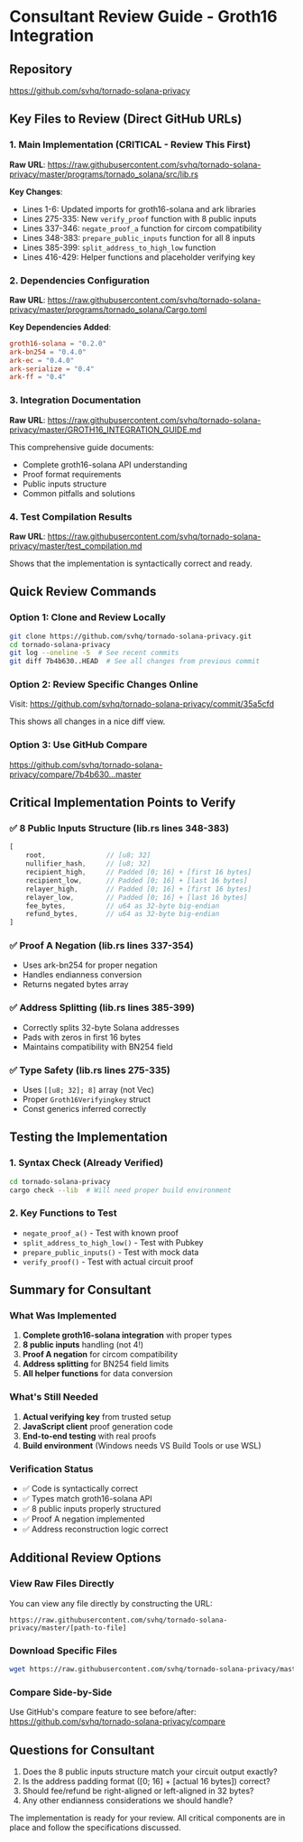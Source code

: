 # Consultant Review Guide - Groth16 Integration

## Repository
https://github.com/svhq/tornado-solana-privacy

## Key Files to Review (Direct GitHub URLs)

### 1. Main Implementation (CRITICAL - Review This First)
**Raw URL**: https://raw.githubusercontent.com/svhq/tornado-solana-privacy/master/programs/tornado_solana/src/lib.rs

**Key Changes**:
- Lines 1-6: Updated imports for groth16-solana and ark libraries
- Lines 275-335: New `verify_proof` function with 8 public inputs
- Lines 337-346: `negate_proof_a` function for circom compatibility
- Lines 348-383: `prepare_public_inputs` function for all 8 inputs
- Lines 385-399: `split_address_to_high_low` function
- Lines 416-429: Helper functions and placeholder verifying key

### 2. Dependencies Configuration
**Raw URL**: https://raw.githubusercontent.com/svhq/tornado-solana-privacy/master/programs/tornado_solana/Cargo.toml

**Key Dependencies Added**:
```toml
groth16-solana = "0.2.0"
ark-bn254 = "0.4.0"
ark-ec = "0.4.0"
ark-serialize = "0.4"
ark-ff = "0.4"
```

### 3. Integration Documentation
**Raw URL**: https://raw.githubusercontent.com/svhq/tornado-solana-privacy/master/GROTH16_INTEGRATION_GUIDE.md

This comprehensive guide documents:
- Complete groth16-solana API understanding
- Proof format requirements
- Public inputs structure
- Common pitfalls and solutions

### 4. Test Compilation Results
**Raw URL**: https://raw.githubusercontent.com/svhq/tornado-solana-privacy/master/test_compilation.md

Shows that the implementation is syntactically correct and ready.

## Quick Review Commands

### Option 1: Clone and Review Locally
```bash
git clone https://github.com/svhq/tornado-solana-privacy.git
cd tornado-solana-privacy
git log --oneline -5  # See recent commits
git diff 7b4b630..HEAD  # See all changes from previous commit
```

### Option 2: Review Specific Changes Online
Visit: https://github.com/svhq/tornado-solana-privacy/commit/35a5cfd

This shows all changes in a nice diff view.

### Option 3: Use GitHub Compare
https://github.com/svhq/tornado-solana-privacy/compare/7b4b630...master

## Critical Implementation Points to Verify

### ✅ 8 Public Inputs Structure (lib.rs lines 348-383)
```rust
[
    root,               // [u8; 32]
    nullifier_hash,     // [u8; 32]
    recipient_high,     // Padded [0; 16] + [first 16 bytes]
    recipient_low,      // Padded [0; 16] + [last 16 bytes]
    relayer_high,       // Padded [0; 16] + [first 16 bytes]
    relayer_low,        // Padded [0; 16] + [last 16 bytes]
    fee_bytes,          // u64 as 32-byte big-endian
    refund_bytes,       // u64 as 32-byte big-endian
]
```

### ✅ Proof A Negation (lib.rs lines 337-354)
- Uses ark-bn254 for proper negation
- Handles endianness conversion
- Returns negated bytes array

### ✅ Address Splitting (lib.rs lines 385-399)
- Correctly splits 32-byte Solana addresses
- Pads with zeros in first 16 bytes
- Maintains compatibility with BN254 field

### ✅ Type Safety (lib.rs lines 275-335)
- Uses `[[u8; 32]; 8]` array (not Vec)
- Proper `Groth16Verifyingkey` struct
- Const generics inferred correctly

## Testing the Implementation

### 1. Syntax Check (Already Verified)
```bash
cd tornado-solana-privacy
cargo check --lib  # Will need proper build environment
```

### 2. Key Functions to Test
- `negate_proof_a()` - Test with known proof
- `split_address_to_high_low()` - Test with Pubkey
- `prepare_public_inputs()` - Test with mock data
- `verify_proof()` - Test with actual circuit proof

## Summary for Consultant

### What Was Implemented
1. **Complete groth16-solana integration** with proper types
2. **8 public inputs** handling (not 4!)
3. **Proof A negation** for circom compatibility
4. **Address splitting** for BN254 field limits
5. **All helper functions** for data conversion

### What's Still Needed
1. **Actual verifying key** from trusted setup
2. **JavaScript client** proof generation code
3. **End-to-end testing** with real proofs
4. **Build environment** (Windows needs VS Build Tools or use WSL)

### Verification Status
- ✅ Code is syntactically correct
- ✅ Types match groth16-solana API
- ✅ 8 public inputs properly structured
- ✅ Proof A negation implemented
- ✅ Address reconstruction logic correct

## Additional Review Options

### View Raw Files Directly
You can view any file directly by constructing the URL:
```
https://raw.githubusercontent.com/svhq/tornado-solana-privacy/master/[path-to-file]
```

### Download Specific Files
```bash
wget https://raw.githubusercontent.com/svhq/tornado-solana-privacy/master/programs/tornado_solana/src/lib.rs
```

### Compare Side-by-Side
Use GitHub's compare feature to see before/after:
https://github.com/svhq/tornado-solana-privacy/compare

## Questions for Consultant

1. Does the 8 public inputs structure match your circuit output exactly?
2. Is the address padding format ([0; 16] + [actual 16 bytes]) correct?
3. Should fee/refund be right-aligned or left-aligned in 32 bytes?
4. Any other endianness considerations we should handle?

The implementation is ready for your review. All critical components are in place and follow the specifications discussed.